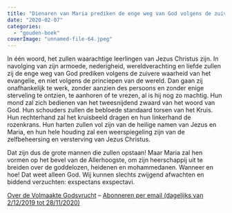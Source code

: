 ```yaml
---
title: "Dienaren van Maria prediken de enge weg van God volgens de zuivere waarheid van het evangelie, en niet volgens de princiepen van de wereld"
date: "2020-02-07"
categories: 
  - "gouden-boek"
coverImage: "unnamed-file-64.jpeg"
---
```


In één woord, het zullen waarachtige leerlingen van Jezus Christus zijn. In navolging van zijn armoede, nederigheid, wereldverachting en liefde zullen zij de enge weg van God prediken volgens de zuivere waarheid van het evangelie, en niet volgens de princiepen van de wereld. Dan gaan zij onafhankelijk te werk, zonder aanzien des persoons en zonder enige sterveling te ontzien, te aanhoren of te vrezen, al is hij nog zo machtig. Hun mond zal zich bedienen van het tweesnijdend zwaard van het woord van God. Hun schouders zullen de bebloede standaard torsen van het Kruis. Hun rechterhand zal het kruisbeeld dragen en hun linkerhand de rozenkrans. Hun harten zullen vol zijn van de heilige namen van Jezus en Maria, en hun hele houding zal een weerspiegeling zijn van de zelfbeheersing en versterving van Jezus Christus.

Dat zijn dus de grote mannen die zullen opstaan! Maar Maria zal hen vormen op het bevel van de Allerhoogste, om zijn heerschappij uit te breiden over de goddelozen, heidenen en mohammedanen. Wanneer en hoe! Dat weet alleen God. Wij kunnen slechts zwijgend afwachten en biddend verzuchten: exspectans exspectavi.

[Over de Volmaakte Godsvrucht](/blog/een-jaar-lang-volmaakte-godsvrucht/) – [Abonneren per email (dagelijks van 2/12/2019 tot 28/11/2020)](http://eepurl.com/9RKvX)
